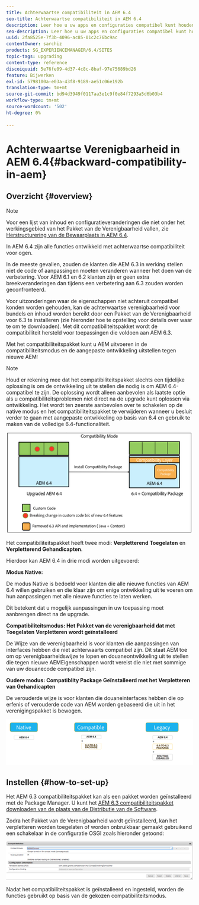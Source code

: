 ```yaml
---
title: Achterwaartse compatibiliteit in AEM 6.4
seo-title: Achterwaartse compatibiliteit in AEM 6.4
description: Leer hoe u uw apps en configuraties compatibel kunt houden met AEM 6.4
seo-description: Leer hoe u uw apps en configuraties compatibel kunt houden met AEM 6.4
uuid: 2fa8525e-7f3b-4096-ac85-01c2c76bc9ac
contentOwner: sarchiz
products: SG_EXPERIENCEMANAGER/6.4/SITES
topic-tags: upgrading
content-type: reference
discoiquuid: 5e76fe09-4d37-4c8c-8baf-97e75689bd26
feature: Bijwerken
exl-id: 5798100a-e03a-43f8-9189-ae51c06e192b
translation-type: tm+mt
source-git-commit: bd94d3949f0117aa3e1c9f0e84f7293a5d6b03b4
workflow-type: tm+mt
source-wordcount: '502'
ht-degree: 0%

---
```


# Achterwaartse Verenigbaarheid in AEM 6.4{#backward-compatibility-in-aem}

## Overzicht {#overview}

>[!NOTE]
>
>Voor een lijst van inhoud en configuratieveranderingen die niet onder het werkingsgebied van het Pakket van de Verenigbaarheid vallen, zie [Herstructurering van de Bewaarplaats in AEM 6.4](/help/sites-deploying/repository-restructuring.md).

In AEM 6.4 zijn alle functies ontwikkeld met achterwaartse compatibiliteit voor ogen.

In de meeste gevallen, zouden de klanten die AEM 6.3 in werking stellen niet de code of aanpassingen moeten veranderen wanneer het doen van de verbetering. Voor AEM 6.1 en 6.2 klanten zijn er geen extra breekveranderingen dan tijdens een verbetering aan 6.3 zouden worden geconfronteerd.

Voor uitzonderingen waar de eigenschappen niet achteruit compatibel konden worden gehouden, kan de achterwaartse verenigbaarheid voor bundels en inhoud worden bereikt door een Pakket van de Verenigbaarheid voor 6.3 te installeren (zie hieronder hoe te opstelling voor details over waar te om te downloaden). Met dit compatibiliteitspakket wordt de compatibiliteit hersteld voor toepassingen die voldoen aan AEM 6.3.

Met het compatibiliteitspakket kunt u AEM uitvoeren in de compatibiliteitsmodus en de aangepaste ontwikkeling uitstellen tegen nieuwe AEM:

>[!NOTE]
>
>Houd er rekening mee dat het compatibiliteitspakket slechts een tijdelijke oplossing is om de ontwikkeling uit te stellen die nodig is om AEM 6.4-compatibel te zijn. De oplossing wordt alleen aanbevolen als laatste optie als u compatibiliteitsproblemen niet direct na de upgrade kunt oplossen via ontwikkeling. Het wordt ten zeerste aanbevolen over te schakelen op de native modus en het compatibiliteitspakket te verwijderen wanneer u besluit verder te gaan met aangepaste ontwikkeling op basis van 6.4 en gebruik te maken van de volledige 6.4-functionaliteit.

![screen_shot_2018-04-05at4339pm](assets/screen_shot_2018-04-05at43339pm.png)

Het compatibiliteitspakket heeft twee modi: **Verpletterend Toegelaten** en **Verpletterend Gehandicapten**.

Hierdoor kan AEM 6.4 in drie modi worden uitgevoerd:

**Modus Native:**

De modus Native is bedoeld voor klanten die alle nieuwe functies van AEM 6.4 willen gebruiken en die klaar zijn om enige ontwikkeling uit te voeren om hun aanpassingen met alle nieuwe functies te laten werken.

Dit betekent dat u mogelijk aanpassingen in uw toepassing moet aanbrengen direct na de upgrade.

**Compatibiliteitsmodus: Het Pakket van de verenigbaarheid dat met Toegelaten Verpletteren wordt geïnstalleerd**

De Wijze van de verenigbaarheid is voor klanten die aanpassingen van interfaces hebben die niet achterwaarts compatibel zijn. Dit staat AEM toe om op verenigbaarheidswijze te lopen en douaneontwikkeling uit te stellen die tegen nieuwe AEMEigenschappen wordt vereist die niet met sommige van uw douanecode compatibel zijn.

**Oudere modus: Compatiblity Package Geïnstalleerd met het Verpletteren van Gehandicapten**

De verouderde wijze is voor klanten die douaneinterfaces hebben die op erfenis of verouderde code van AEM worden gebaseerd die uit in het verenigingspakket is bewogen.

![image2018-2-12_23-58-37](assets/image2018-2-12_23-58-37.png)

## Instellen {#how-to-set-up}

Het AEM 6.3 compatibiliteitspakket kan als een pakket worden geïnstalleerd met de Package Manager. U kunt het [AEM 6.3 compatibiliteitspakket downloaden van de plaats van de Distributie van de Software](https://experience.adobe.com/#/downloads/content/software-distribution/en/aem.html?package=/content/software-distribution/en/details.html/content/dam/aem/public/adobe/packages/cq640/compatpack/aem-compat-cq64-to-cq63).

Zodra het Pakket van de Verenigbaarheid wordt geïnstalleerd, kan het verpletteren worden toegelaten of worden onbruikbaar gemaakt gebruikend een schakelaar in de configuratie OSGI zoals hieronder getoond:

![screen_shot_2017-11-27at122421pm](assets/screen_shot_2017-11-27at122421pm.png)

Nadat het compatibiliteitspakket is geïnstalleerd en ingesteld, worden de functies gebruikt op basis van de gekozen compatibiliteitsmodus.
